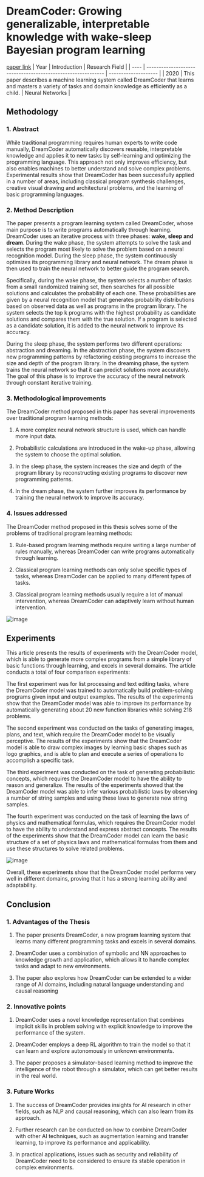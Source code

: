 # DreamCoder: Growing generalizable, interpretable knowledge with wake-sleep Bayesian program learning
[paper link](https://arxiv.org/pdf/2006.08381) 
| Year | Introduction                                                         | Research Field                 |
| ---- | ------------------------------------------------------------ | -------------------- |
| 2020 | This paper describes a machine learning system called DreamCoder that learns and masters a variety of tasks and domain knowledge as efficiently as a child.         | Neural Networks         |

## Methodology

### 1. Abstract
  While traditional programming requires human experts to write code manually, DreamCoder automatically discovers reusable, interpretable knowledge and applies it to new tasks by self-learning and optimizing the programming language. This approach not only improves efficiency, but also enables machines to better understand and solve complex problems. Experimental results show that DreamCoder has been successfully applied in a number of areas, including classical program synthesis challenges, creative visual drawing and architectural problems, and the learning of basic programming languages.
  
### 2. Method Description 
  The paper presents a program learning system called DreamCoder, whose main purpose is to write programs automatically through learning. DreamCoder uses an iterative process with three phases: **wake, sleep and dream**. During the wake phase, the system attempts to solve the task and selects the program most likely to solve the problem based on a neural recognition model. During the sleep phase, the system continuously optimizes its programming library and neural network. The dream phase is then used to train the neural network to better guide the program search.

Specifically, during the wake phase, the system selects a number of tasks from a small randomized training set, then searches for all possible solutions and calculates the probability of each one. These probabilities are given by a neural recognition model that generates probability distributions based on observed data as well as programs in the program library. The system selects the top k programs with the highest probability as candidate solutions and compares them with the true solution. If a program is selected as a candidate solution, it is added to the neural network to improve its accuracy.

During the sleep phase, the system performs two different operations: abstraction and dreaming. In the abstraction phase, the system discovers new programming patterns by refactoring existing programs to increase the size and depth of the program library. In the dreaming phase, the system trains the neural network so that it can predict solutions more accurately. The goal of this phase is to improve the accuracy of the neural network through constant iterative training.

### 3. Methodological improvements
  The DreamCoder method proposed in this paper has several improvements over traditional program learning methods:

  1. A more complex neural network structure is used, which can handle more input data.
  
  2. Probabilistic calculations are introduced in the wake-up phase, allowing the system to choose the optimal solution.
  
  3. In the sleep phase, the system increases the size and depth of the program library by reconstructing existing programs to discover new programming patterns.
  
  4. In the dream phase, the system further improves its performance by training the neural network to improve its accuracy.

### 4. Issues addressed 
  The DreamCoder method proposed in this thesis solves some of the problems of traditional program learning methods:

  1. Rule-based program learning methods require writing a large number of rules manually, whereas DreamCoder can write programs automatically through learning.
 
  2. Classical program learning methods can only solve specific types of tasks, whereas DreamCoder can be applied to many different types of tasks.
  
  3. Classical program learning methods usually require a lot of manual intervention, whereas DreamCoder can adaptively learn without human intervention.

 ![image](https://github.com/Zhang-Bocheng/paper-reading/assets/160409071/7704285d-1d54-418c-a0c4-54ab9b82d8e6)

## Experiments
  This article presents the results of experiments with the DreamCoder model, which is able to generate more complex programs from a simple library of basic functions through learning, and excels in several domains. The article conducts a total of four comparison experiments:

The first experiment was for list processing and text editing tasks, where the DreamCoder model was trained to automatically build problem-solving programs given input and output examples. The results of the experiments show that the DreamCoder model was able to improve its performance by automatically generating about 20 new function libraries while solving 218 problems.

The second experiment was conducted on the tasks of generating images, plans, and text, which require the DreamCoder model to be visually perceptive. The results of the experiments show that the DreamCoder model is able to draw complex images by learning basic shapes such as logo graphics, and is able to plan and execute a series of operations to accomplish a specific task.

The third experiment was conducted on the task of generating probabilistic concepts, which requires the DreamCoder model to have the ability to reason and generalize. The results of the experiments showed that the DreamCoder model was able to infer various probabilistic laws by observing a number of string samples and using these laws to generate new string samples.

The fourth experiment was conducted on the task of learning the laws of physics and mathematical formulas, which requires the DreamCoder model to have the ability to understand and express abstract concepts. The results of the experiments show that the DreamCoder model can learn the basic structure of a set of physics laws and mathematical formulas from them and use these structures to solve related problems.

![image](https://github.com/Zhang-Bocheng/paper-reading/assets/160409071/35c83dd8-cce7-442a-b182-f33ac37f4749)

Overall, these experiments show that the DreamCoder model performs very well in different domains, proving that it has a strong learning ability and adaptability.

## Conclusion

### 1. Advantages of the Thesis
  1. The paper presents DreamCoder, a new program learning system that learns many different programming tasks and excels in several domains.
  
  2. DreamCoder uses a combination of symbolic and NN approaches to knowledge growth and application, which allows it to handle complex tasks and adapt to new environments.
  
  3. The paper also explores how DreamCoder can be extended to a wider range of AI domains, including natural language understanding and causal reasoning
     
### 2. Innovative points
  1. DreamCoder uses a novel knowledge representation that combines implicit skills in problem solving with explicit knowledge to improve the performance of the system.
  
  2. DreamCoder employs a deep RL algorithm to train the model so that it can learn and explore autonomously in unknown environments.

  3. The paper proposes a simulator-based learning method to improve the intelligence of the robot through a simulator, which can get better results in the real world.

### 3. Future Works
  1. The success of DreamCoder provides insights for AI research in other fields, such as NLP and causal reasoning, which can also learn from its approach.
  
  2. Further research can be conducted on how to combine DreamCoder with other AI techniques, such as augmentation learning and transfer learning, to improve its performance and applicability.
  
  3. In practical applications, issues such as security and reliability of DreamCoder need to be considered to ensure its stable operation in complex environments.
     
